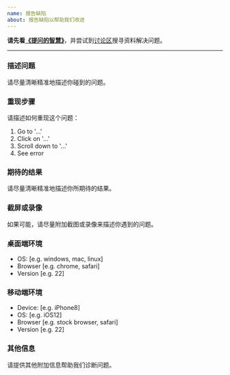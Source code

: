 ```yaml
---
name: 报告缺陷
about: 报告缺陷以帮助我们改进
---
```


**请先看[《提问的智慧》](https://hacpai.com/article/1536377163156)**，并尝试到[讨论区](https://hacpai.com/tag/vditor)搜寻资料解决问题。

----

### 描述问题

请尽量清晰精准地描述你碰到的问题。

### 重现步骤

请描述如何重现这个问题：

1. Go to '...'
2. Click on '...'
3. Scroll down to '...'
4. See error

### 期待的结果

请尽量清晰精准地描述你所期待的结果。

### 截屏或录像

如果可能，请尽量附加截图或录像来描述你遇到的问题。

### 桌面端环境

- OS: [e.g. windows, mac, linux]
- Browser [e.g. chrome, safari]
- Version [e.g. 22]

### 移动端环境

- Device: [e.g. iPhone8]
- OS: [e.g. iOS12]
- Browser [e.g. stock browser, safari]
- Version [e.g. 22]

### 其他信息

请提供其他附加信息帮助我们诊断问题。
